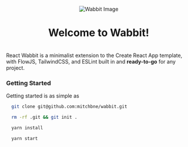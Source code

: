 <p align="center">
  <img src="https://i.ibb.co/GtnKZGp/wabbit.jpg" alt="Wabbit Image">
</p>
<h1 align="center">Welcome to Wabbit!</h1>
<br />
React Wabbit is a minimalist extension to the Create React App template, with FlowJS, TailwindCSS, and ESLint built in and <b>ready-to-go</b> for any project.

### Getting Started

Getting started is as simple as 
```bash
  git clone git@github.com:mitchbne/wabbit.git

  rm -rf .git && git init .

  yarn install

  yarn start
```
